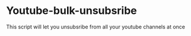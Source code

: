 # Youtube-bulk-unsubsribe
This script will let you unsubsribe from all your youtube channels at once 
